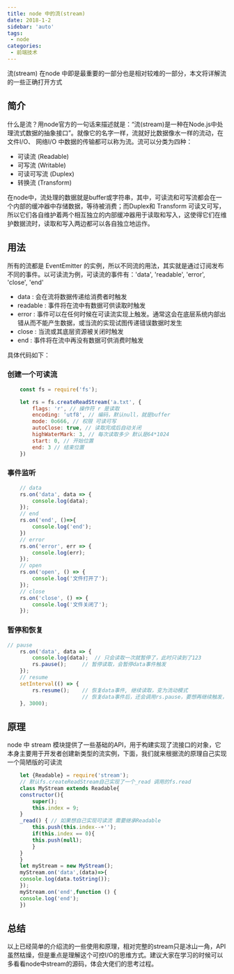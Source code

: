 ```yaml
--- 
title: node 中的流(stream) 
date: 2018-1-2
sidebar: 'auto'
tags:
 - node
categories: 
 - 前端技术
---
```



流(stream) 在node 中即是最重要的一部分也是相对较难的一部分，本文将详解流的一些正确打开方式

## 简介

什么是流？用node官方的一句话来描述就是：“流(stream)是一种在Node.js中处理流式数据的抽象接口”。就像它的名字一样，流就好比数据像水一样的流动，在文件I/O、 网络I/O 中数据的传输都可以称为流。流可以分类为四种：
- 可读流 (Readable)
- 可写流 (Writable)
- 可读可写流 (Duplex)
- 转换流 (Transform)

在node中，流处理的数据就是buffer或字符串，其中，可读流和可写流都会在一个内部的缓冲器中存储数据，等待被消费；而Duplex和 Transform 可读又可写，所以它们各自维护着两个相互独立的内部缓冲器用于读取和写入，这使得它们在维护数据流时，读取和写入两边都可以各自独立地运作。

## 用法

所有的流都是 EventEmitter 的实例，所以不同流的用法，其实就是通过订阅发布不同的事件。以可读流为例，可读流的事件有：'data', 'readable', 'error', 'close', 'end'
- data : 会在流将数据传递给消费者时触发
- readable : 事件将在流中有数据可供读取时触发
- error : 事件可以在任何时候在可读流实现上触发。通常这会在底层系统内部出错从而不能产生数据，或当流的实现试图传递错误数据时发生
- close : 当流或其底层资源被关闭时触发
- end : 事件将在流中再没有数据可供消费时触发 

具体代码如下：

### 创建一个可读流
```js
    const fs = require('fs');

    let rs = fs.createReadStream('a.txt', {
        flags: 'r', // 操作符 r 是读取
        encoding: 'utf8', // 编码，默认null，就是buffer
        mode: 0o666, // 权限 可读可写
        autoClose: true, // 读取完成后自动关闭
        highWaterMark: 3, // 每次读取多少 默认是64*1024
        start: 0, // 开始位置
        end: 3 // 结束位置
    })

```
### 事件监听
```js
    // data
    rs.on('data', data => {
        console.log(data); 
    });
    // end
    rs.on('end', ()=>{ 
        console.log('end');
    })
    // error
    rs.on('error', err => {
        console.log(err);
    });
    // open
    rs.on('open', () => {
        console.log('文件打开了');
    });
    // close
    rs.on('close', () => {
        console.log('文件关闭了');
    });
```
### 暂停和恢复
```js
// pause
    rs.on('data', data => { 
        console.log(data);  // 只会读取一次就暂停了，此时只读到了123
        rs.pause();     // 暂停读取，会暂停data事件触发
    });
    // resume
    setInterval(() => {
        rs.resume();    // 恢复data事件, 继续读取，变为流动模式
                        // 恢复data事件后，还会调用rs.pause，要想再继续触发，把setTimeout换成setInterval持续触发
    }, 3000);
```

## 原理

node 中 stream 模块提供了一些基础的API，用于构建实现了流接口的对象，它本身主要用于开发者创建新类型的流实例，下面，我们就来根据流的原理自己实现一个简陋版的可读流
```js
    let {Readable} = require('stream');
    // 默认fs.createReadStream自己实现了一个_read 调用的fs.read
    class MyStream extends Readable{
    constructor(){
        super();
        this.index = 9;
    }
    _read() { // 如果想自己实现可读流 需要继承Readable
        this.push(this.index--+'');
        if(this.index == 0){
        this.push(null);
        }
    }
    }
    let myStream = new MyStream();
    myStream.on('data',(data)=>{
    console.log(data.toString());
    });
    myStream.on('end',function () {
    console.log('end');
    })
```


## 总结

以上已经简单的介绍流的一些使用和原理，相对完整的stream只是冰山一角，API虽然枯燥，但是重点是理解这个可控I/O的思维方式。建议大家在学习的时候可以多看看node中stream的源码，体会大佬们的思考过程。